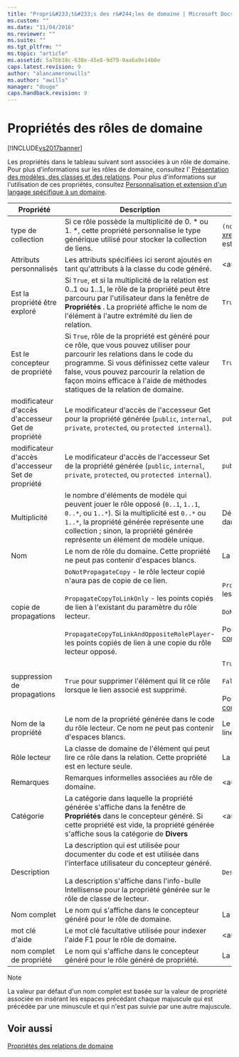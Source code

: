 ```yaml
---
title: "Propri&#233;t&#233;s des r&#244;les de domaine | Microsoft Docs"
ms.custom: ""
ms.date: "11/04/2016"
ms.reviewer: ""
ms.suite: ""
ms.tgt_pltfrm: ""
ms.topic: "article"
ms.assetid: 5a7bb18c-638e-45e8-9d79-9aa6a9e14b0e
caps.latest.revision: 9
author: "alancameronwills"
ms.author: "awills"
manager: "douge"
caps.handback.revision: 9
---
```

# Propri&#233;t&#233;s des r&#244;les de domaine
[!INCLUDE[vs2017banner](../code-quality/includes/vs2017banner.md)]

Les propriétés dans le tableau suivant sont associées à un rôle de domaine.  Pour plus d'informations sur les rôles de domaine, consultez l' [Présentation des modèles, des classes et des relations](../modeling/understanding-models-classes-and-relationships.md).  Pour plus d'informations sur l'utilisation de ces propriétés, consultez [Personnalisation et extension d'un langage spécifique à un domaine](../modeling/customizing-and-extending-a-domain-specific-language.md).  
  
|Propriété|Description|Par défaut|  
|---------------|-----------------|----------------|  
|type de collection|Si ce rôle possède la multiplicité de 0. \* ou 1. \*, cette propriété personnalise le type générique utilisé pour stocker la collection de liens.|`(none)`\- <xref:Microsoft.VisualStudio.Modeling.LinkedElementCollection%601> est utilisé|  
|Attributs personnalisés|Les attributs spécifiées ici seront ajoutés en tant qu'attributs à la classe du code généré.|\<aucune\>|  
|Est la propriété être exploré|Si `True`, et si la multiplicité de la relation est 0..1 ou 1..1, le rôle de la propriété peut être parcouru par l'utilisateur dans la fenêtre de **Propriétés** .  La propriété affiche le nom de l'élément à l'autre extrémité du lien de relation.|`True`|  
|Est le concepteur de propriété|Si `True`, rôle de la propriété est généré pour ce rôle, que vous pouvez utiliser pour parcourir les relations dans le code du programme.  Si vous définissez cette valeur false, vous pouvez parcourir la relation de façon moins efficace à l'aide de méthodes statiques de la relation de domaine.|`True`|  
|modificateur d'accès d'accesseur Get de propriété|Le modificateur d'accès de l'accesseur Get pour la propriété générée \(`public`, `internal`, `private`, `protected`, ou `protected internal`\).|`public`|  
|modificateur d'accès d'accesseur Set de propriété|Le modificateur d'accès de l'accesseur Set de la propriété générée \(`public`, `internal`, `private`, `protected`, ou `protected internal`\).|`public`|  
|Multiplicité|le nombre d'éléments de modèle qui peuvent jouer le rôle opposé \(`0..1`, `1..1`, `0..*`, ou `1..*`\).  Si la multiplicité est `0..*` ou `1..*`, la propriété générée représente une collection ; sinon, la propriété générée représente un élément de modèle unique.|Dépend du type de relation et si c'est la source ou la cible le rôle dans la relation.|  
|Nom|Le nom de rôle du domaine.  Cette propriété ne peut pas contenir d'espaces blancs.|La classe de nom de domaine du rôle lecteur pour ce rôle.|  
|copie de propagations|`DoNotPropagateCopy` \- le rôle lecteur copié n'aura pas de copie de ce lien.<br /><br /> `PropagateCopyToLinkOnly` \- les points copiés de lien à l'existant du paramètre du rôle lecteur.<br /><br /> `PropagateCopyToLinkAndOppositeRolePlayer`\- les points copiés de lien à une copie du rôle lecteur opposé.|`PropagateCopyToLinkAndOppositeRolePlayer` pour les rôles de source les incorporations.<br /><br /> `DoNotPropagateCopy` pour d'autres rôles.<br /><br /> Pour plus d'informations, consultez [Personnalisation du comportement de la commande copier](../modeling/customizing-copy-behavior.md).|  
|suppression de propagations|`True` pour supprimer l'élément qui lit ce rôle lorsque le lien associé est supprimé.|`True` pour la cible d'un rôle d'incorporation.<br /><br /> `False` pour d'autres rôles.<br /><br /> Pour plus d'informations, consultez [Personnalisation du comportement de la commande de suppression](../modeling/customizing-deletion-behavior.md).|  
|Nom de la propriété|Le nom de la propriété générée dans le code du rôle lecteur.  Ce nom ne peut pas contenir d'espaces blancs.|Le nom du rôle opposé si ce rôle a zéro\-à\-un ou d'une multiplicité linéaire ; sinon, le nom pris le nom du rôle opposé.|  
|Rôle lecteur|La classe de domaine de l'élément qui peut lire ce rôle dans la relation.  Cette propriété est en lecture seule.|La classe de domaine du rôle lecteur pour ce rôle.|  
|Remarques|Remarques informelles associées au rôle de domaine.|\<aucune\>|  
|Catégorie|La catégorie dans laquelle la propriété générée s'affiche dans la fenêtre de **Propriétés** dans le concepteur généré.  Si cette propriété est vide, la propriété générée s'affiche sous la catégorie de **Divers**|\<aucune\>|  
|Description|La description qui est utilisée pour documenter du code et est utilisée dans l'interface utilisateur du concepteur généré.<br /><br /> La description s'affiche dans l'info\-bulle Intellisense pour la propriété générée sur le rôle de classe de lecteur.|`Description for` *le nom complet du rôle*|  
|Nom complet|Le nom qui s'affiche dans le concepteur généré pour le rôle de domaine.|La valeur ajustée de la propriété Name.|  
|mot clé d'aide|Le mot clé facultative utilisée pour indexer l'aide F1 pour le rôle de domaine.|\<aucune\>|  
|nom complet de propriété|Le nom qui s'affiche dans le concepteur généré pour le rôle généré de propriété.|La valeur ajustée de la propriété nom de la propriété.|  
  
> [!NOTE]
>  La valeur par défaut d'un nom complet est basée sur la valeur de propriété associée en insérant les espaces précédant chaque majuscule qui est précédée par une minuscule et qui n'est pas suivie par une autre majuscule.  
  
## Voir aussi  
 [Propriétés des relations de domaine](../modeling/properties-of-domain-relationships.md)